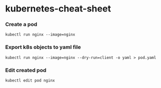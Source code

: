 # kubernetes-cheat-sheet

### Create a pod
```shell
kubectl run nginx --image=nginx
```

### Export k8s objects to yaml file
```shell
kubectl run nginx --image=nginx --dry-run=client -o yaml > pod.yaml
```

### Edit created pod
```shell
kubectl edit pod nginx
```
